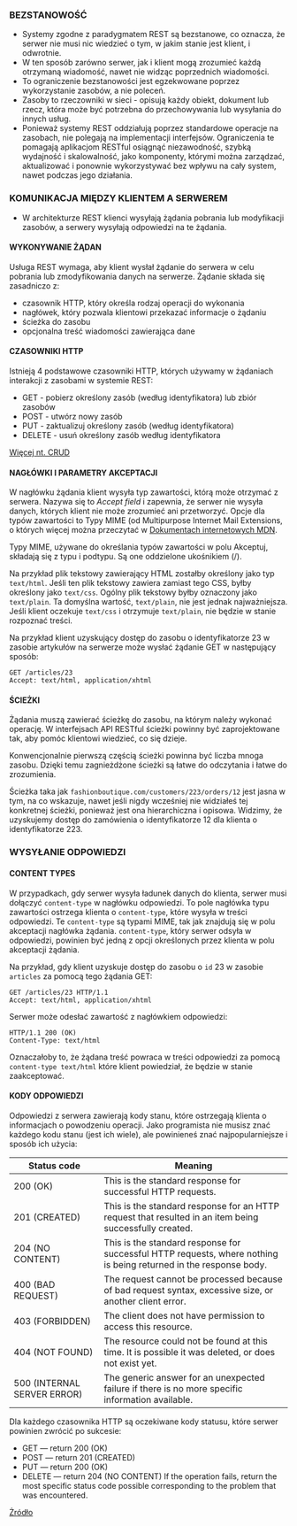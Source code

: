 
### BEZSTANOWOŚĆ
* Systemy zgodne z paradygmatem REST są bezstanowe, co oznacza, że ​​serwer nie musi nic wiedzieć o tym, w jakim stanie jest klient, i odwrotnie. 
* W ten sposób zarówno serwer, jak i klient mogą zrozumieć każdą otrzymaną wiadomość, nawet nie widząc poprzednich wiadomości.
 * To ograniczenie bezstanowości jest egzekwowane poprzez wykorzystanie zasobów, a nie poleceń. 
 * Zasoby to rzeczowniki w sieci - opisują każdy obiekt, dokument lub rzecz, która może być potrzebna do przechowywania lub wysyłania do innych usług. 
 * Ponieważ systemy REST oddziałują poprzez standardowe operacje na zasobach, nie polegają na implementacji interfejsów. Ograniczenia te pomagają aplikacjom RESTful osiągnąć niezawodność, szybką wydajność i skalowalność, jako komponenty, którymi można zarządzać, aktualizować i ponownie wykorzystywać bez wpływu na cały system, nawet podczas jego działania.

### KOMUNIKACJA MIĘDZY KLIENTEM A SERWEREM

* W architekturze REST klienci wysyłają żądania pobrania lub modyfikacji zasobów, a serwery wysyłają odpowiedzi na te żądania.

#### WYKONYWANIE ŻĄDAN

Usługa REST wymaga, aby klient wysłał żądanie do serwera w celu pobrania lub zmodyfikowania danych na serwerze. Żądanie składa się zasadniczo z:

* czasownik HTTP, który określa rodzaj operacji do wykonania
* nagłówek, który pozwala klientowi przekazać informacje o żądaniu 
* ścieżka do zasobu 
* opcjonalna treść wiadomości zawierająca dane

#### CZASOWNIKI HTTP

Istnieją 4 podstawowe czasowniki HTTP, których używamy w żądaniach interakcji z zasobami w systemie REST:

* GET - pobierz określony zasób (według identyfikatora) lub zbiór zasobów 
* POST - utwórz nowy zasób 
* PUT - zaktualizuj określony zasób (według identyfikatora) 
* DELETE - usuń określony zasób według identyfikatora

[Więcej nt. CRUD](https://www.codecademy.com/articles/what-is-crud)

#### NAGŁÓWKI I PARAMETRY AKCEPTACJI

W nagłówku żądania klient wysyła typ zawartości, którą może otrzymać z serwera. 
Nazywa się to *Accept field* i zapewnia, że serwer nie wysyła danych, których klient nie może zrozumieć ani przetworzyć. 
Opcje dla typów zawartości to Typy MIME (od Multipurpose Internet Mail Extensions, o których więcej można przeczytać w [Dokumentach internetowych MDN](https://developer.mozilla.org/en-US/docs/Web/HTTP/Basics_of_HTTP/MIME_types).

Typy MIME, używane do określania typów zawartości w polu Akceptuj, składają się z typu i podtypu. Są one oddzielone ukośnikiem (/).

Na przykład plik tekstowy zawierający HTML zostałby określony jako typ `text/html`. 
Jeśli ten plik tekstowy zawiera zamiast tego CSS, byłby określony jako `text/css`. 
Ogólny plik tekstowy byłby oznaczony jako `text/plain`. 
Ta domyślna wartość, `text/plain`, nie jest jednak najważniejsza. 
Jeśli klient oczekuje `text/css` i otrzymuje `text/plain`, nie będzie w stanie rozpoznać treści.

Na przykład klient uzyskujący dostęp do zasobu o identyfikatorze 23 w zasobie artykułów na serwerze może wysłać żądanie GET w następujący sposób:

```
GET /articles/23
Accept: text/html, application/xhtml
```

#### ŚCIEŻKI

Żądania muszą zawierać ścieżkę do zasobu, na którym należy wykonać operację.
W interfejsach API RESTful ścieżki powinny być zaprojektowane tak, aby pomóc klientowi wiedzieć, co się dzieje.

Konwencjonalnie pierwszą częścią ścieżki powinna być liczba mnoga zasobu. 
Dzięki temu zagnieżdżone ścieżki są łatwe do odczytania i łatwe do zrozumienia.

Ścieżka taka jak `fashionboutique.com/customers/223/orders/12` jest jasna w tym, na co wskazuje, nawet jeśli nigdy wcześniej nie widziałeś tej konkretnej ścieżki, ponieważ jest ona hierarchiczna i opisowa.
Widzimy, że uzyskujemy dostęp do zamówienia o identyfikatorze 12 dla klienta o identyfikatorze 223.

### WYSYŁANIE ODPOWIEDZI

#### CONTENT TYPES

W przypadkach, gdy serwer wysyła ładunek danych do klienta, serwer musi dołączyć `content-type` w nagłówku odpowiedzi.
To pole nagłówka typu zawartości ostrzega klienta o `content-type`, które wysyła w treści odpowiedzi.
Te `content-type` są typami MIME, tak jak znajdują się w polu akceptacji nagłówka żądania. 
`content-type`, który serwer odsyła w odpowiedzi, powinien być jedną z opcji określonych przez klienta w polu akceptacji żądania.

Na przykład, gdy klient uzyskuje dostęp do zasobu o `id` 23 w zasobie `articles` za pomocą tego żądania GET:

```
GET /articles/23 HTTP/1.1
Accept: text/html, application/xhtml
```

Serwer może odesłać zawartość z nagłówkiem odpowiedzi:

```
HTTP/1.1 200 (OK)
Content-Type: text/html
```

Oznaczałoby to, że żądana treść powraca w treści odpowiedzi za pomocą `content-type text/html` które klient powiedział, że będzie w stanie zaakceptować.

#### KODY ODPOWIEDZI 
Odpowiedzi z serwera zawierają kody stanu, które ostrzegają klienta o informacjach o powodzeniu operacji.
Jako programista nie musisz znać każdego kodu stanu (jest ich wiele), ale powinieneś znać najpopularniejsze i sposób ich użycia:

Status code  	| Meaning
----------------|----------
200 (OK)		| This is the standard response for successful HTTP requests.
201 (CREATED)	| This is the standard response for an HTTP request that resulted in an item being successfully created.
204 (NO CONTENT)| This is the standard response for successful HTTP requests, where nothing is being returned in the response body.
400 (BAD REQUEST)| The request cannot be processed because of bad request syntax, excessive size, or another client error.
403 (FORBIDDEN)	| The client does not have permission to access this resource.
404 (NOT FOUND)	| The resource could not be found at this time. It is possible it was deleted, or does not exist yet.
500 (INTERNAL SERVER ERROR)	| The generic answer for an unexpected failure if there is no more specific information available.

Dla każdego czasownika HTTP są oczekiwane kody statusu, które serwer powinien zwrócić po sukcesie:

* GET — return 200 (OK)
* POST — return 201 (CREATED)
* PUT — return 200 (OK)
* DELETE — return 204 (NO CONTENT) If the operation fails, return the most specific status code possible corresponding to the problem that was encountered.

[Żródło](https://www.ics.uci.edu/~fielding/pubs/dissertation/rest_arch_style.htm)
